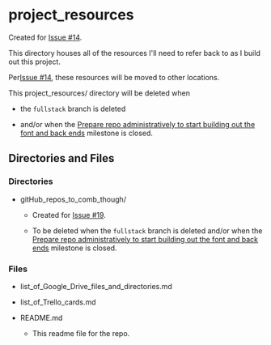 # project_resources

Created for [Issue #14](https://github.com/JamieBort/Personal-Dashboard/issues/14).

This directory houses all of the resources I'll need to refer back to as I build out this project.

Per[Issue #14](https://github.com/JamieBort/Personal-Dashboard/issues/14), these resources will be moved to other locations.

This project_resources/ directory will be deleted when

- the `fullstack` branch is deleted

- and/or when the [Prepare repo administratively to start building out the font and back ends](https://github.com/JamieBort/Personal-Dashboard/milestone/3) milestone is closed.

## Directories and Files

### Directories

- gitHub_repos_to_comb_though/

  - Created for [Issue #19](https://github.com/JamieBort/Personal-Dashboard/issues/19).

  - To be deleted when the `fullstack` branch is deleted and/or when the [Prepare repo administratively to start building out the font and back ends](https://github.com/JamieBort/Personal-Dashboard/milestone/3) milestone is closed.

### Files

- list_of_Google_Drive_files_and_directories.md

- list_of_Trello_cards.md

- README.md

  - This readme file for the repo.
